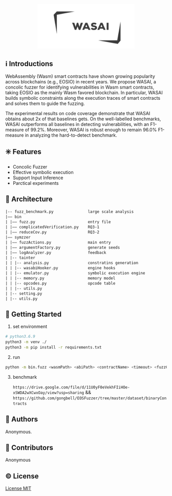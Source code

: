 <p align="center">
  <img src="https://github.com/ICSE2022-887/WASAI/blob/main/logo.png" width="60%" /><br/>
</p>
</p>

## ℹ️ Introductions

WebAssembly (Wasm) smart contracts have shown growing popularity across blockchains (e.g., EOSIO) in recent years.  We propose WASAI, a concolic fuzzer for identifying vulnerabilities in Wasm smart contracts, taking EOSIO as the mainly Wasm favored blockchain. In particular, WASAI builds symbolic constraints along the execution traces of smart contracts and solves them to guide the fuzzing. 

The experimental results on code coverage demonstrate that WASAI obtains about 2x of that baselines gets. On the well-labelled benchmarks, WASAI outperforms all baselines in detecting vulnerabilities, with an F1-measure of 99.2\%. Moreover, WASAI is robust enough to remain 96.0\% F1-measure in analyzing the hard-to-detect benchmark. 

## ✳️ Features

- Concolic Fuzzer
- Effective symbolic execution
- Support Input Inference
- Parctical experiments

## 🍊 Architecture

```
|-- fuzz_benchmark.py               large scale analysis 
|—— bin                          
| |—— fuzz.py             			entry file
| |—— complicatedVerification.py    RQ3-1
| |—— reduceCov.py                  RQ3-2
|—— symzzer         
| |—— fuzzActions.py                main entry
| |—— argumentFactory.py            generate seeds
| |—— logAnalyzer.py                feedback
| |-- tainter
| | |-- analysis.py					constratins generation
| | |-- wasabiHooker.py				engine hooks
| | |-- emulator.py					symbolic execution engine
| | |-- memory.py					memory model
| | |-- opcodes.py					opcode table
| | |-- utils.py					
| |-- setting.py
| |-- utils.py
```

## 💎 Getting Started

1.   set environment

```bash
# python3.6.9
python3 -m venv ./
python3 -m pip install -r requirements.txt
```

2.   run

```bash
python -m bin.fuzz <wasmPath> <abiPath> <contractName> <timeout> <fuzzCnt> <saveResult>
```

3.   benchmark

     `https://drive.google.com/file/d/11U0yF0eVekhFIiHOe-xSWDA2wXCwxOay/view?usp=sharing` &&
     `https://github.com/gongbell/EOSFuzzer/tree/master/dataset/binaryContracts`

## 🙆 Authors

Anonymous.

## 🌟 Contributors

Anonymous

## ©️ License

[License MIT](LICENSE)
